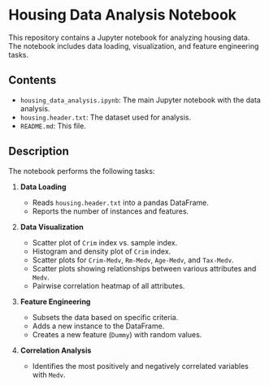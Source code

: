 # Housing Data Analysis Notebook

This repository contains a Jupyter notebook for analyzing housing data. The notebook includes data loading, visualization, and feature engineering tasks.

## Contents

- `housing_data_analysis.ipynb`: The main Jupyter notebook with the data analysis.
- `housing.header.txt`: The dataset used for analysis.
- `README.md`: This file.

## Description

The notebook performs the following tasks:

1. **Data Loading**
   - Reads `housing.header.txt` into a pandas DataFrame.
   - Reports the number of instances and features.

2. **Data Visualization**
   - Scatter plot of `Crim` index vs. sample index.
   - Histogram and density plot of `Crim` index.
   - Scatter plots for `Crim-Medv`, `Rm-Medv`, `Age-Medv`, and `Tax-Medv`.
   - Scatter plots showing relationships between various attributes and `Medv`.
   - Pairwise correlation heatmap of all attributes.

3. **Feature Engineering**
   - Subsets the data based on specific criteria.
   - Adds a new instance to the DataFrame.
   - Creates a new feature (`Dummy`) with random values.

4. **Correlation Analysis**
   - Identifies the most positively and negatively correlated variables with `Medv`.
